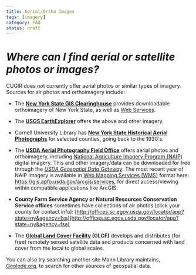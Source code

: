 ```yaml
--- 
title: Aerial/Ortho Images 
tags: [imagery]
category: FAQ
status: draft 
---
```


# *Where can I find aerial or satellite photos or images?*
CUGIR does not currently offer aerial photos or similar types of imagery. Sources for air photos and orthoimagery include:
* The __[New York State GIS Clearinghouse](http://gis.ny.gov/gateway/mg/)__ provides downloadable orthoimagery of New York State, as well as [Web Services](http://gis.ny.gov/gateway/mg/webserv/).

* The __[USGS EarthExplorer](https://earthexplorer.usgs.gov/)__ offers the above and other imagery.

* Cornell University Library has __[New York State Historical Aerial Photographs](https://digital.library.cornell.edu/?f%5Bcollection_tesim%5D%5B%5D=New+York+State+Aerial+Photographs)__ for selected counties, going back to the 1930's.

* The __[USDA Aerial Photography Field Office](https://www.fsa.usda.gov/programs-and-services/aerial-photography/)__ offers aerial photos and orthoimagery, including [National Agriculture Imagery Program (NAIP)](https://www.fsa.usda.gov/programs-and-services/aerial-photography/imagery-programs/naip-imagery/) digital imagery. This and other imagery/data can be downloaded for free through the _[USDA Geospatial Data Gateway](https://gdg.sc.egov.usda.gov/)_. The most recent year of NAIP Imagery is available in [Web Mapping Services (WMS)](wms) format here: https://gis.apfo.usda.gov/arcgis/services, for direct access/viewing within compatible applications like ArcGIS.

* __County Farm Service Agency or Natural Resources Conservation Service offices__ sometimes have collections of air photos (click your  county for contact info): [http://offices.sc.egov.usda.gov/locator/app?state=ny&agency=fsa](http://offices.sc.egov.usda.gov/locator/app?state=ny&agency=fsa)

* The __[Global Land Cover Facility](http://www.landcover.org/) (GLCF)__ develops and distributes (for free) remotely sensed satellite data and products concerned with land cover from the local to global scales.

You can also try searching another site Mann Library maintains, [Geolode.org](http://geolode.org/), to search for other sources of geospatial data.
